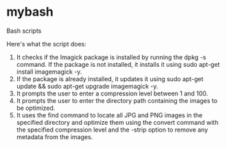# mybash
Bash scripts

Here's what the script does:

1. It checks if the Imagick package is installed by running the dpkg -s command. If the package is not installed, it installs it using sudo apt-get install imagemagick -y.
2. If the package is already installed, it updates it using sudo apt-get update && sudo apt-get upgrade imagemagick -y.
3. It prompts the user to enter a compression level between 1 and 100.
4. It prompts the user to enter the directory path containing the images to be optimized.
5. It uses the find command to locate all JPG and PNG images in the specified directory and optimize them using the convert command with the specified compression level and the -strip option to remove any metadata from the images.
